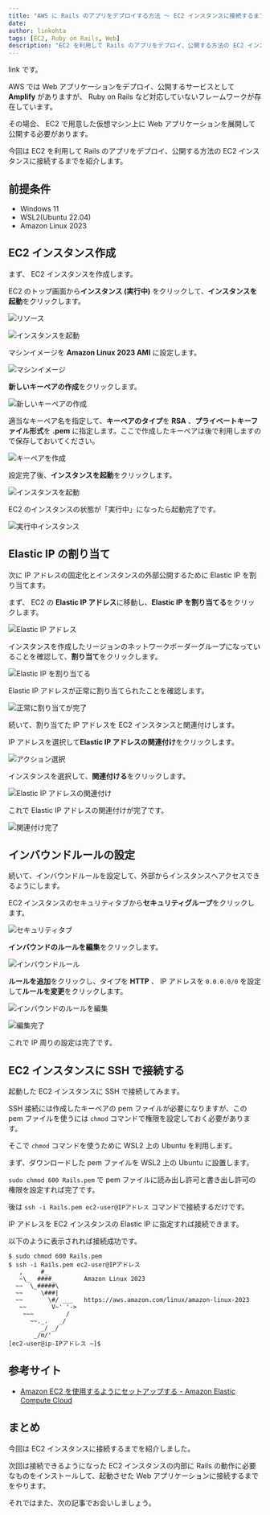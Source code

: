 ```yaml
---
title: "AWS に Rails のアプリをデプロイする方法 ～ EC2 インスタンスに接続するまで"
date:
author: linkohta
tags: [EC2, Ruby on Rails, Web]
description: "EC2 を利用して Rails のアプリをデプロイ、公開する方法の EC2 インスタンスに接続するまでを紹介します。"
---
```


link です。

AWS では Web アプリケーションをデプロイ、公開するサービスとして **Amplify** がありますが、 Ruby on Rails など対応していないフレームワークが存在しています。

その場合、 EC2 で用意した仮想マシン上に Web アプリケーションを展開して公開する必要があります。

今回は EC2 を利用して Rails のアプリをデプロイ、公開する方法の EC2 インスタンスに接続するまでを紹介します。

## 前提条件

- Windows 11
- WSL2(Ubuntu 22.04)
- Amazon Linux 2023

## EC2 インスタンス作成

まず、 EC2 インスタンスを作成します。

EC2 のトップ画面から**インスタンス (実行中)** をクリックして、**インスタンスを起動**をクリックします。

![リソース](images\2023-04-30_20h25_00.png)

![インスタンスを起動](images/2023-04-30_20h25_13.png)

マシンイメージを **Amazon Linux 2023 AMI** に設定します。

![マシンイメージ](images/2023-04-30_20h26_31.png)

**新しいキーペアの作成**をクリックします。

![新しいキーペアの作成](images/2023-04-30_20h27_04.png)

適当なキーペア名を指定して、**キーペアのタイプ**を **RSA** 、**プライベートキーファイル形式**を **.pem** に指定します。ここで作成したキーペアは後で利用しますので保存しておいてください。

![キーペアを作成](images/2023-04-30_20h27_34.png)

設定完了後、**インスタンスを起動**をクリックします。

![インスタンスを起動](images/2023-04-30_20h27_56.png)

EC2 のインスタンスの状態が「実行中」になったら起動完了です。

![実行中インスタンス](images/2023-04-30_20h32_40.png)

## Elastic IP の割り当て

次に IP アドレスの固定化とインスタンスの外部公開するために Elastic IP を割り当てます。

まず、 EC2 の **Elastic IP アドレス**に移動し、**Elastic IP を割り当てる**をクリックします。

![Elastic IP アドレス](images/2023-04-30_20h43_09.png)

インスタンスを作成したリージョンのネットワークボーダーグループになっていることを確認して、**割り当て**をクリックします。

![Elastic IP を割り当てる](images/2023-04-30_20h43_32.png)

Elastic IP アドレスが正常に割り当てられたことを確認します。

![正常に割り当てが完了](images/2023-04-30_20h43_46.png)

続いて、割り当てた IP アドレスを EC2 インスタンスと関連付けします。

IP アドレスを選択して**Elastic IP アドレスの関連付け**をクリックします。

![アクション選択](images/2023-04-30_20h44_24.png)

インスタンスを選択して、**関連付ける**をクリックします。

![Elastic IP アドレスの関連付け](images/2023-04-30_20h44_43.png)

これで Elastic IP アドレスの関連付けが完了です。

![関連付け完了](images/2023-04-30_20h45_02.png)

## インバウンドルールの設定

続いて、インバウンドルールを設定して、外部からインスタンスへアクセスできるようにします。

EC2 インスタンスのセキュリティタブから**セキュリティグループ**をクリックします。

![セキュリティタブ](images/2023-04-30_20h50_24.png)

**インバウンドのルールを編集**をクリックします。

![インバウンドルール](images/2023-04-30_20h50_58.png)

**ルールを追加**をクリックし、タイプを **HTTP** 、 IP アドレスを `0.0.0.0/0` を設定して**ルールを変更**をクリックします。

![インバウンドのルールを編集](images/2023-05-11_19h52_17.png)

![編集完了](images/2023-04-30_20h53_41.png)

これで IP 周りの設定は完了です。

## EC2 インスタンスに SSH で接続する

起動した EC2 インスタンスに SSH で接続してみます。

SSH 接続には作成したキーペアの pem ファイルが必要になりますが、この pem ファイルを使うには `chmod` コマンドで権限を設定しておく必要があります。

そこで `chmod` コマンドを使うために WSL2 上の Ubuntu を利用します。

まず、ダウンロードした pem ファイルを WSL2 上の Ubuntu に設置します。

`sudo chmod 600 Rails.pem` で pem ファイルに読み出し許可と書き出し許可の権限を設定すれば完了です。

後は `ssh -i Rails.pem ec2-user@IPアドレス` コマンドで接続するだけです。

IP アドレスを EC2 インスタンスの Elastic IP に指定すれば接続できます。

以下のように表示されれば接続成功です。

```bash:title=インスタンスに接続
$ sudo chmod 600 Rails.pem
$ ssh -i Rails.pem ec2-user@IPアドレス
   ,     #_
   ~\_  ####_        Amazon Linux 2023
  ~~  \_#####\
  ~~     \###|
  ~~       \#/ ___   https://aws.amazon.com/linux/amazon-linux-2023
   ~~       V~' '->
    ~~~         /
      ~~._.   _/
         _/ _/
       _/m/'
[ec2-user@ip-IPアドレス ~]$
```

## 参考サイト

- [Amazon EC2 を使用するようにセットアップする - Amazon Elastic Compute Cloud](https://docs.aws.amazon.com/ja_jp/AWSEC2/latest/UserGuide/get-set-up-for-amazon-ec2.html)

## まとめ

今回は EC2 インスタンスに接続するまでを紹介しました。

次回は接続できるようになった EC2 インスタンスの内部に Rails の動作に必要なものをインストールして、起動させた Web アプリケーションに接続するまでをやります。

それではまた、次の記事でお会いしましょう。
